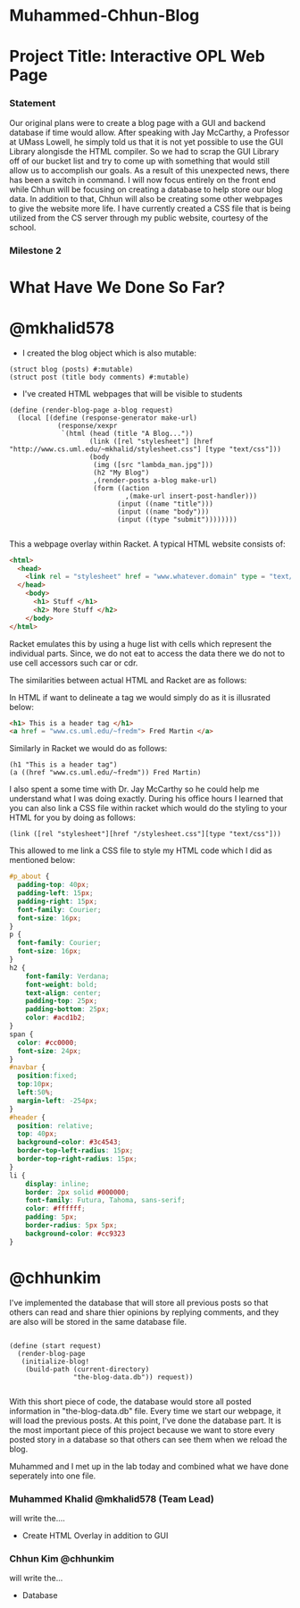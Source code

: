 # Muhammed-Chhun-Blog
# Project Title: Interactive OPL Web Page

### Statement

Our original plans were to create a blog page with a GUI and backend database if time would allow. After speaking with 
Jay McCarthy, a Professor at UMass Lowell, he simply told us that it is not yet possible to use the GUI Library alongisde
the HTML compiler. So we had to scrap the GUI Library off of our bucket list and try to come up with something that would
still allow us to accomplish our goals. As a result of this unexpected news, there has been a switch in command. I will 
now focus entirely on the front end while Chhun will be focusing on creating a database to help store our blog data. 
In addition to that, Chhun will also be creating some other webpages to give the website more life. I have currently 
created a CSS file that is being utilized from the CS server through my public website, courtesy of the school. 

### Milestone 2

# What Have We Done So Far? 

# @mkhalid578
* I created the blog object which is also mutable: 
```racket
(struct blog (posts) #:mutable)
(struct post (title body comments) #:mutable)
``` 
* I've created HTML webpages that will be visible to students 

```racket 
(define (render-blog-page a-blog request)
  (local [(define (response-generator make-url)
            (response/xexpr
             `(html (head (title "A Blog..."))
                    (link ([rel "stylesheet"] [href "http://www.cs.uml.edu/~mkhalid/stylesheet.css"] [type "text/css"]))
                    (body
                     (img ([src "lambda_man.jpg"]))
                     (h2 "My Blog")
                     ,(render-posts a-blog make-url)
                     (form ((action
                             ,(make-url insert-post-handler)))
                           (input ((name "title")))
                           (input ((name "body")))
                           (input ((type "submit"))))))))
 
```
This a webpage overlay within Racket. A typical HTML website consists of: 
```html
<html>
  <head>
    <link rel = "stylesheet" href = "www.whatever.domain" type = "text/css"> </link>
  </head>
    <body>
      <h1> Stuff </h1>
      <h2> More Stuff </h2>
    </body>
</html>
```
Racket emulates this by using a huge list with cells which represent the individual parts. Since, we do not eat to 
access the data there we do not to use cell accessors such car or cdr. 

The similarities between actual HTML and Racket are as follows: 

In HTML if want to delineate a tag we would simply do as it is illusrated below: 

```html 
<h1> This is a header tag </h1>
<a href = "www.cs.uml.edu/~fredm"> Fred Martin </a>
```
Similarly in Racket we would do as follows: 

```racket
(h1 "This is a header tag")
(a ((href "www.cs.uml.edu/~fredm")) Fred Martin)
```
I also spent a some time with Dr. Jay McCarthy so he could help me understand what I was doing exactly. During 
his office hours I learned that you can also link a CSS file within racket which would do the styling to your HTML 
for you by doing as follows: 

```racket 
(link ([rel "stylesheet"][href "/stylesheet.css"][type "text/css"]))
```
This allowed to me link a CSS file to style my HTML code which I did as mentioned below: 

```css
#p_about {
  padding-top: 40px;
  padding-left: 15px;
  padding-right: 15px;
  font-family: Courier;
  font-size: 16px;
}
p {
  font-family: Courier;
  font-size: 16px;
}
h2 {
	font-family: Verdana;
	font-weight: bold;
	text-align: center;
	padding-top: 25px;
	padding-bottom: 25px;
	color: #acd1b2;
}
span {
  color: #cc0000;
  font-size: 24px;
}
#navbar {
  position:fixed;
  top:10px;
  left:50%;
  margin-left: -254px;
}
#header {
  position: relative;
  top: 40px;
  background-color: #3c4543;
  border-top-left-radius: 15px;
  border-top-right-radius: 15px;
}
li {
	display: inline;
	border: 2px solid #000000;
	font-family: Futura, Tahoma, sans-serif;
	color: #ffffff;
	padding: 5px;
	border-radius: 5px 5px;
	background-color: #cc9323
}
```
# @chhunkim 

  I've implemented the database that will store all previous posts so that others can read and share thier opinions by replying
  comments, and they are also will be stored in the same database file.
```racket

(define (start request)
  (render-blog-page
   (initialize-blog!
    (build-path (current-directory)
                "the-blog-data.db")) request))
   
```
 With this short piece of code, the database would store all posted information in "the-blog-data.db" file. Every time we start our
 webpage, it will load the previous posts.  At this point, I've done the database part. It is the most important piece of this 
 project because we want to store every posted story in a database so that others can see them when we reload the blog. 
  
  Muhammed and I met up in the lab today and combined what we have done seperately into one file. 

### Muhammed Khalid @mkhalid578 (Team Lead) 
will write the....
* Create HTML Overlay in addition to GUI

### Chhun Kim @chhunkim
will write the...
* Database






